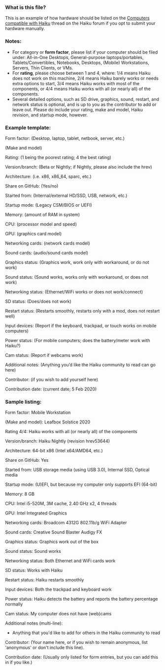 ### What is this file?

This is an example of how hardware should be listed on the [Computers compatible with Haiku](https://discuss.haiku-os.org/t/computers-compatible-with-haiku-v3/7640)
thread on the Haiku forum if you opt to submit your hardware manually.

### Notes:

* For category or **form factor**, please list if your computer should be filed under:
All-in-One Desktops, General-purpose laptops/portables, Tablets/Convertibles, Notebooks,
Desktops, (Mobile) Workstations, Servers, Thin Clients, or VMs.
* For **rating**, please choose between 1 and 4, where: 1/4 means Haiku does not work on this machine,
2/4 means Haiku barely works or needs extra options to start, 3/4 means Haiku works with most of the components,
or 4/4 means Haiku works with all (or nearly all) of the components.
* Several detailed options, such as SD drive, graphics, sound, restart, and network status is optional,
and is up to you as the contributor to add or leave out. Please do include your rating, make and model, Haiku
revision, and startup mode, however.

### Example template:

Form factor: (Desktop, laptop, tablet, netbook, server, etc.)

(Make and model)

Rating: (1 being the poorest rating; 4 the best rating)

Version/branch: (Beta or Nightly; if Nightly, please also include the hrev)

Architecture: (i.e. x86, x86_64, sparc, etc.)

Share on GitHub: (Yes/no)

Started from: (Internal/external HD/SSD, USB, network, etc.)

Startup mode: (Legacy CSM/BIOS or UEFI)

Memory: (amount of RAM in system)

CPU: (processor model and speed)

GPU: (graphics card model)

Networking cards: (network cards model)

Sound cards: (audio/sound cards model)

Graphics status: (Graphics work, work only with workaround, or do not work)

Sound status: (Sound works, works only with workaround, or does not work)

Networking status: (Ethernet/WiFi works or does not work/connect)

SD status: (Does/does not work)

Restart status: (Restarts smoothly, restarts only with a mod, does not restart well)

Input devices: (Report if the keyboard, trackpad, or touch works on mobile computers)

Power status: (For mobile computers; does the battery/meter work with Haiku?)

Cam status: (Report if webcams work)

Additional notes: (Anything you’d like the Haiku community to read can go here)

Contributor: (if you wish to add yourself here)

Contribution date: (current date; 5 Feb 2020)

### Sample listing:

Form factor: Mobile Workstation

(Make and model): Leafbox Solstice 2020

Rating 4/4: Haiku works with all (or nearly all) of the components

Version/branch: Haiku Nightly (revision hrev53644)

Architecture: 64-bit x86 (Intel x64/AMD64, etc.)

Share on GitHub: Yes

Started from: USB storage media (using USB 3.0), Internal SSD, Optical media

Startup mode: (U)EFI, but because my computer only supports EFI (64-bit)

Memory: 8 GB

CPU: Intel i5-520M, 3M cache, 2.40 GHz x2, 4 threads

GPU: Intel Integrated Graphics

Networking cards: Broadcom 4312G 802.11b/g WiFi Adapter

Sound cards: Creative Sound Blaster Audigy FX

Graphics status: Graphics work out of the box

Sound status: Sound works

Networking status: Both Ethernet and WiFi cards work

SD status: Works with Haiku

Restart status: Haiku restarts smoothly

Input devices: Both the trackpad and keyboard work

Power status: Haiku detects the battery and reports the battery percentage normally

Cam status: My computer does not have (web)cams	

Additional notes (multi-line):

* Anything that you'd like to add for others in the Haiku community to read		

Contributor: (Your name here, or if you wish to remain anonymous, list 'anonymous' or don't include this line).

Contribution date: (Usually only listed for form entries, but you can add this in if you like.)
